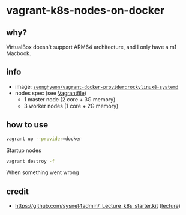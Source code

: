 # vagrant-k8s-nodes-on-docker

## why?

VirtualBox doesn't support ARM64 architecture, and I only have a m1 Macbook.

## info

- image: [`seonghyeon/vagrant-docker-provider:rockylinux8-systemd`](https://github.com/sh-cho/vagrant-docker-provider)
- nodes spec (see [Vagrantfile](Vagrantfile))
  - 1 master node (2 core + 3G memory)
  - 3 worker nodes (1 core + 2G memory)

## how to use

```sh
vagrant up --provider=docker
```
Startup nodes

```sh
vagrant destroy -f
```
When something went wrong

## credit
- https://github.com/sysnet4admin/_Lecture_k8s_starter.kit ([lecture](https://www.inflearn.com/course/%EC%BF%A0%EB%B2%84%EB%84%A4%ED%8B%B0%EC%8A%A4-%EC%89%BD%EA%B2%8C%EC%8B%9C%EC%9E%91))
